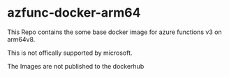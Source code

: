 # azfunc-docker-arm64

This Repo contains the some base docker image for azure functions v3 on arm64v8.

This is not offically supported by microsoft.

The Images are not published to the dockerhub